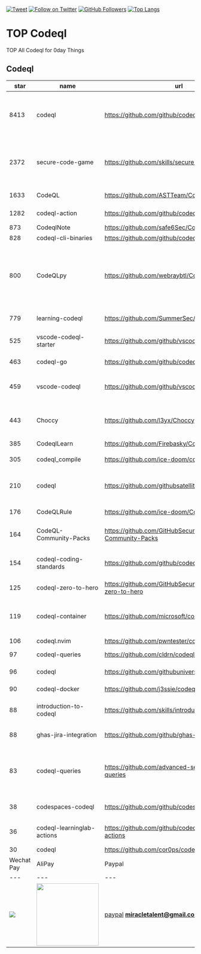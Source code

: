 [![Tweet](https://img.shields.io/twitter/url/http/Hktalent3135773.svg?style=social)](https://twitter.com/intent/follow?screen_name=Hktalent3135773) [![Follow on Twitter](https://img.shields.io/twitter/follow/Hktalent3135773.svg?style=social&label=Follow)](https://twitter.com/intent/follow?screen_name=Hktalent3135773) [![GitHub Followers](https://img.shields.io/github/followers/hktalent.svg?style=social&label=Follow)](https://github.com/hktalent/)
[![Top Langs](https://profile-counter.glitch.me/hktalent/count.svg)](https://51pwn.com)
<!-- header -->
# TOP Codeql
TOP All Codeql for 0day  Things
## Codeql
|star|name|url|des|
|---|---|---|---|
|8413|codeql|https://github.com/github/codeql|CodeQL: the libraries and queries that power security researchers around the world, as well as code scanning in GitHub Advanced Security|
|2372|secure-code-game|https://github.com/skills/secure-code-game|A GitHub Security Lab initiative, providing an in-repo learning experience, where learners secure intentionally vulnerable code.|
|1633|CodeQL|https://github.com/ASTTeam/CodeQL|《深入理解CodeQL》Finding vulnerabilities with CodeQL.|
|1282|codeql-action|https://github.com/github/codeql-action|Actions for running CodeQL analysis|
|873|CodeqlNote|https://github.com/safe6Sec/CodeqlNote|Codeql学习笔记|
|828|codeql-cli-binaries|https://github.com/github/codeql-cli-binaries|Binaries for the CodeQL CLI|
|800|CodeQLpy|https://github.com/webraybtl/CodeQLpy|CodeQLpy是一款基于CodeQL实现的半自动化代码审计工具，目前仅支持java语言。实现从源码反编译，数据库生成，脆弱性发现的全过程，可以辅助代码审计人员快速定位源码可能存在的漏洞。|
|779|learning-codeql|https://github.com/SummerSec/learning-codeql|CodeQL Java 全网最全的中文学习资料|
|525|vscode-codeql-starter|https://github.com/github/vscode-codeql-starter|Starter workspace to use with the CodeQL extension for Visual Studio Code.|
|463|codeql-go|https://github.com/github/codeql-go|The CodeQL extractor and libraries for Go.|
|459|vscode-codeql|https://github.com/github/vscode-codeql|An extension for Visual Studio Code that adds rich language support for CodeQL|
|443|Choccy|https://github.com/l3yx/Choccy|GitHub项目监控 && CodeQL自动扫描   (GitHub project monitoring && CodeQL automatic analysis)|
|385|CodeqlLearn|https://github.com/Firebasky/CodeqlLearn|记录学习codeql的过程|
|305|codeql_compile|https://github.com/ice-doom/codeql_compile|自动反编译闭源应用，创建codeql数据库|
|210|codeql|https://github.com/githubsatelliteworkshops/codeql|GitHub Satellite 2020 workshops on finding security vulnerabilities with CodeQL for Java/JavaScript.|
|176|CodeQLRule|https://github.com/ice-doom/CodeQLRule|个人使用CodeQL编写的一些规则|
|164|CodeQL-Community-Packs|https://github.com/GitHubSecurityLab/CodeQL-Community-Packs|Collection of community-driven CodeQL query, library and extension packs|
|154|codeql-coding-standards|https://github.com/github/codeql-coding-standards|This repository contains CodeQL queries and libraries which support various Coding Standards.|
|125|codeql-zero-to-hero|https://github.com/GitHubSecurityLab/codeql-zero-to-hero|CodeQL zero to hero blog post series challenges|
|119|codeql-container|https://github.com/microsoft/codeql-container|Prepackaged and precompiled github codeql container for rapid analysis, deployment and development.|
|106|codeql.nvim|https://github.com/pwntester/codeql.nvim|CodeQL plugin for Neovim|
|97|codeql-queries|https://github.com/cldrn/codeql-queries|My CodeQL queries collection|
|96|codeql|https://github.com/githubuniverseworkshops/codeql|CodeQL workshops for GitHub Universe|
|90|codeql-docker|https://github.com/j3ssie/codeql-docker|Ready to use docker image for CodeQL|
|88|introduction-to-codeql|https://github.com/skills/introduction-to-codeql|Enable code scanning and secure your code with CodeQL.|
|88|ghas-jira-integration|https://github.com/github/ghas-jira-integration|Synchronize GitHub Code Scanning alerts to Jira issues|
|83|codeql-queries|https://github.com/advanced-security/codeql-queries|[Deprecated] GitHub's Field Team's CodeQL Custom Queries, Suites, and Configurations. See GitHubSecurityLab/CodeQL-Community-Packs instead|
|38|codespaces-codeql|https://github.com/github/codespaces-codeql|Get to know more about the concepts of CodeQL by trying our simple tutorials.|
|36|codeql-learninglab-actions|https://github.com/github/codeql-learninglab-actions|Actions and Images for use in Learning Lab courses for CodeQL|
|30|codeql|https://github.com/cor0ps/codeql|收集规则|# Donation
| Wechat Pay | AliPay | Paypal | BTC Pay |BCH Pay |
| --- | --- | --- | --- | --- |
|<img src=https://raw.githubusercontent.com/hktalent/myhktools/main/md/wc.png>|<img width=166 src=https://raw.githubusercontent.com/hktalent/myhktools/main/md/zfb.png>|[paypal](https://www.paypal.me/pwned2019) **miracletalent@gmail.com**|<img width=166 src=https://raw.githubusercontent.com/hktalent/myhktools/main/md/BTC.png>|<img width=166 src=https://raw.githubusercontent.com/hktalent/myhktools/main/md/BCH.jpg>|

